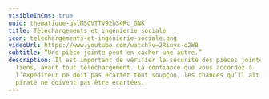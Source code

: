 ```yaml
---
visibleInCms: true
uuid: thematique-qslMSCVTTV92h34Rc_GNK
title: Téléchargements et ingénierie sociale
icon: telechargements-et-ingenierie-sociale.png
videoUrl: https://www.youtube.com/watch?v=2Rinyc-o2W8
subtitle: “Une pièce jointe peut en cacher une autre.”
description: Il est important de vérifier la sécurité des pièces jointes et des
  liens, avant tout téléchargement. La confiance que vous accordez à
  l’expéditeur ne doit pas écarter tout soupçon, les chances qu’il ait été
  piraté ne doivent pas être écartées.
---
```

